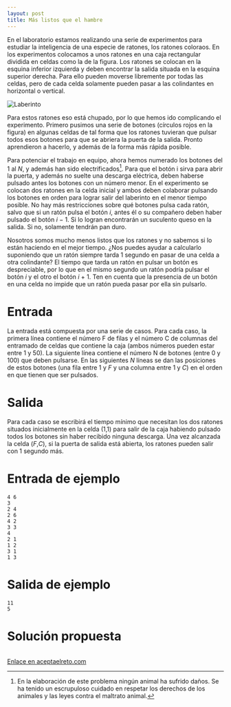 ```yaml
---
layout: post
title: Más listos que el hambre
---
```

En el laboratorio estamos realizando una serie de experimentos para estudiar la inteligencia de una especie de ratones, los ratones coloraos. En los experimentos colocamos a unos ratones en una caja rectangular dividida en celdas como la de la figura. Los ratones se colocan en la esquina inferior izquierda y deben encontrar la salida situada en la esquina superior derecha. Para ello pueden moverse libremente por todas las celdas, pero de cada celda solamente pueden pasar a las colindantes en horizontal o vertical.

![Laberinto](https://www.aceptaelreto.com/pub/problems/v003/98/st/statements/Spanish/laberinto.svg)

Para estos ratones eso está chupado, por lo que hemos ido complicando el experimento. Primero pusimos una serie de botones (círculos rojos en la figura) en algunas celdas de tal forma que los ratones tuvieran que pulsar todos esos botones para que se abriera la puerta de la salida. Pronto aprendieron a hacerlo, y además de la forma más rápida posible.

Para potenciar el trabajo en equipo, ahora hemos numerado los botones del 1 al *N*, y además han sido electrificados[^1]. Para que el botón i sirva para abrir la puerta, y además no suelte una descarga eléctrica, deben haberse pulsado antes los botones con un número menor. En el experimento se colocan dos ratones en la celda inicial y ambos deben colaborar pulsando los botones en orden para lograr salir del laberinto en el menor tiempo posible. No hay más restricciones sobre qué botones pulsa cada ratón, salvo que si un ratón pulsa el botón *i*, antes él o su compañero deben haber pulsado el botón *i* − 1. Si lo logran encontrarán un suculento queso en la salida. Si no, solamente tendrán pan duro.

Nosotros somos mucho menos listos que los ratones y no sabemos si lo están haciendo en el mejor tiempo. ¿Nos puedes ayudar a calcularlo suponiendo que un ratón siempre tarda 1 segundo en pasar de una celda a otra colindante? El tiempo que tarda un ratón en pulsar un botón es despreciable, por lo que en el mismo segundo un ratón podría pulsar el botón *i* y el otro el botón *i* + 1. Ten en cuenta que la presencia de un botón en una celda no impide que un ratón pueda pasar por ella sin pulsarlo.

# Entrada

La entrada está compuesta por una serie de casos. Para cada caso, la primera línea contiene el número F de filas y el número C de columnas del entramado de celdas que contiene la caja (ambos números pueden estar entre 1 y 50). La siguiente línea contiene el número N de botones (entre 0 y 100) que deben pulsarse. En las siguientes *N* líneas se dan las posiciones de estos botones (una fila entre 1 y *F* y una columna entre 1 y *C*) en el orden en que tienen que ser pulsados.

# Salida

Para cada caso se escribirá el tiempo mínimo que necesitan los dos ratones situados inicialmente en la celda (1,1) para salir de la caja habiendo pulsado todos los botones sin haber recibido ninguna descarga. Una vez alcanzada la celda (*F*,*C*), si la puerta de salida está abierta, los ratones pueden salir con 1 segundo más.

# Entrada de ejemplo

```
4 6
3
2 4
2 6
4 2
3 3
4
2 1
1 2
3 1
1 3
```

# Salida de ejemplo

```
11
5
```
# Solución propuesta

``` python

```

[Enlace en aceptaelreto.com](https://www.aceptaelreto.com/problem/statement.php?id=345&potw=1)

[^1]: En la elaboración de este problema ningún animal ha sufrido daños. Se ha tenido un escrupuloso cuidado en respetar los derechos de los animales y las leyes contra el maltrato animal.
